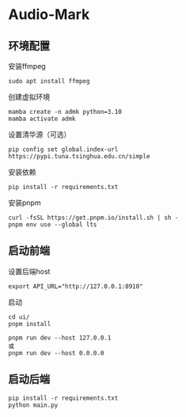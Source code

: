 # Audio-Mark

## 环境配置
安装ffmpeg
```shell
sudo apt install ffmpeg
```
创建虚拟环境
```shell
mamba create -n admk python=3.10
mamba activate admk
```
设置清华源（可选）
```shell
pip config set global.index-url https://pypi.tuna.tsinghua.edu.cn/simple
```
安装依赖
```shell
pip install -r requirements.txt
```
安装pnpm
```shell
curl -fsSL https://get.pnpm.io/install.sh | sh -
pnpm env use --global lts
```

## 启动前端
设置后端host
```shell
export API_URL="http://127.0.0.1:8910"
```
启动
```shell
cd ui/
pnpm install

pnpm run dev --host 127.0.0.1
或
pnpm run dev --host 0.0.0.0
```

## 启动后端
```shell
pip install -r requirements.txt
python main.py
```